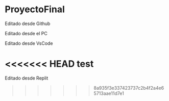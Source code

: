 # ProyectoFinal
Editado desde Github 

Editado desde el PC 

Editado desde VsCode

<<<<<<< HEAD
test
=======
Editado desde Replit

>>>>>>> 8a935f3e337423737c2b4f2a4e65713aae11d7e1
